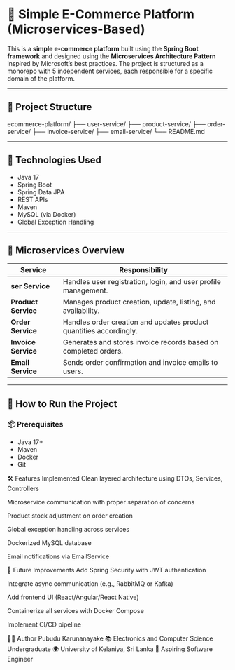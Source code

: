 # 🛒 Simple E-Commerce Platform (Microservices-Based)

This is a **simple e-commerce platform** built using the **Spring Boot framework** and designed using the **Microservices Architecture Pattern** inspired by Microsoft’s best practices. The project is structured as a monorepo with 5 independent services, each responsible for a specific domain of the platform.

---

## 🧱 Project Structure

ecommerce-platform/
├── user-service/
├── product-service/
├── order-service/
├── invoice-service/
├── email-service/
└── README.md

---

## 🔧 Technologies Used

- Java 17
- Spring Boot
- Spring Data JPA
- REST APIs
- Maven
- MySQL (via Docker)
- Global Exception Handling

---

## 🧩 Microservices Overview

| Service          | Responsibility |
|------------------|----------------|
| **ser Service**     | Handles user registration, login, and user profile management. |
| **Product Service**  | Manages product creation, update, listing, and availability. |
| **Order Service**    | Handles order creation and updates product quantities accordingly. |
| **Invoice Service**  | Generates and stores invoice records based on completed orders. |
| **Email Service**    | Sends order confirmation and invoice emails to users. |

---

## 🚀 How to Run the Project

### 📦 Prerequisites
- Java 17+
- Maven
- Docker
- Git

🛠️ Features Implemented
 Clean layered architecture using DTOs, Services, Controllers

 Microservice communication with proper separation of concerns

 Product stock adjustment on order creation

 Global exception handling across services

 Dockerized MySQL database

 Email notifications via EmailService

📌 Future Improvements
Add Spring Security with JWT authentication

Integrate async communication (e.g., RabbitMQ or Kafka)

Add frontend UI (React/Angular/React Native)

Containerize all services with Docker Compose

Implement CI/CD pipeline

🙋‍♂️ Author
Pubudu Karunanayake
📚 Electronics and Computer Science Undergraduate
🌍 University of Kelaniya, Sri Lanka
💼 Aspiring Software Engineer
